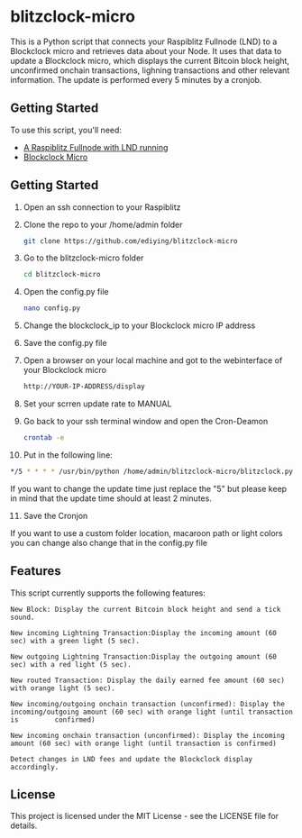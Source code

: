 # blitzclock-micro

This is a Python script that connects your Raspiblitz Fullnode (LND) to a Blockclock micro and retrieves data about your Node. It uses that data to update a Blockclock micro, which displays the current Bitcoin block height, unconfirmed onchain transactions, lighning transactions and other relevant information. The update is performed every 5 minutes by a cronjob.

## Getting Started

To use this script, you'll need:

+ [A Raspiblitz Fullnode with LND running](https://github.com/rootzoll/raspiblitz)
+ [Blockclock Micro](https://blockclockmicro.com)


## Getting Started

1. Open an ssh connection to your Raspiblitz

2. Clone the repo to your /home/admin folder
   ```sh
   git clone https://github.com/ediying/blitzclock-micro
   ```
3. Go to the blitzclock-micro folder
   ```sh
   cd blitzclock-micro
   ```
4. Open the config.py file
   ```sh
   nano config.py
   ```
5. Change the blockclock_ip to your Blockclock micro IP address

6. Save the config.py file

7. Open a browser on your local machine and got to the webinterface of your Blockclock micro
   ```sh
   http://YOUR-IP-ADDRESS/display
   ``` 
8. Set your scrren update rate to MANUAL

9. Go back to your ssh terminal window and open the Cron-Deamon  
   ```sh
   crontab -e
   ``` 
   
10. Put in the following line:
   ```sh
   */5 * * * * /usr/bin/python /home/admin/blitzclock-micro/blitzclock.py
   ``` 
   If you want to change the update time just replace the "5" but please keep in mind that the update time should at least 2 minutes.
   
11. Save the Cronjon  


If you want to use a custom folder location, macaroon path or light colors you can change also change that in the config.py file
   


## Features

This script currently supports the following features:

    New Block: Display the current Bitcoin block height and send a tick sound.
   
    New incoming Lightning Transaction:Display the incoming amount (60 sec) with a green light (5 sec).
   
    New outgoing Lightning Transaction:Display the outgoing amount (60 sec) with a red light (5 sec).
   
    New routed Transaction: Display the daily earned fee amount (60 sec) with orange light (5 sec).
   
    New incoming/outgoing onchain transaction (unconfirmed): Display the incoming/outgoing amount (60 sec) with orange light (until transaction is         confirmed)
    
    New incoming onchain transaction (unconfirmed): Display the incoming amount (60 sec) with orange light (until transaction is confirmed)
   
    Detect changes in LND fees and update the Blockclock display accordingly.
    
## License

This project is licensed under the MIT License - see the LICENSE file for details.
